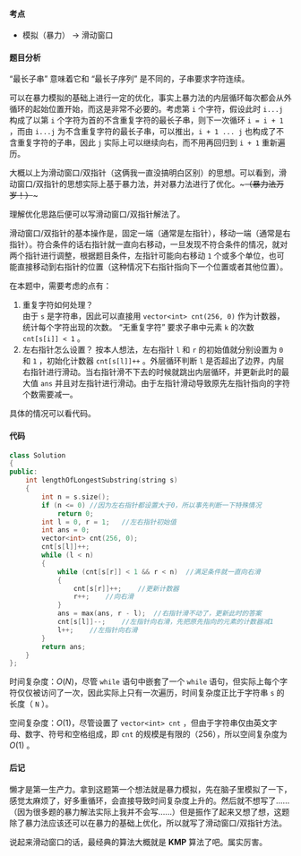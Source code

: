 <!--
 * @Description: 
 * @Author: Hongyang_Yang
 * @Date: 2021-01-07 11:47:11
 * @LastEditors: Hongyang_Yang
 * @LastEditTime: 2021-01-07 12:21:49
-->
#### 考点
- 模拟（暴力） -> 滑动窗口

#### 题目分析
 “最长子串” 意味着它和 “最长子序列” 是不同的，子串要求字符连续。

可以在暴力模拟的基础上进行一定的优化，事实上暴力法的内层循环每次都会从外循环的起始位置开始，而这是非常不必要的。考虑第 `i` 个字符，假设此时 `i...j` 构成了以第 `i` 个字符为首的不含重复字符的最长子串，则下一次循环 `i = i + 1` ，而由 `i...j` 为不含重复字符的最长子串，可以推出，`i + 1 ... j` 也构成了不含重复字符的子串，因此 `j` 实际上可以继续向右，而不用再回归到 `i + 1` 重新遍历。

大概以上为滑动窗口/双指针（这俩我一直没搞明白区别）的思想。可以看到，滑动窗口/双指针的思想实际上基于暴力法，并对暴力法进行了优化。~~~（暴力法万岁！）~~~

理解优化思路后便可以写滑动窗口/双指针解法了。

滑动窗口/双指针的基本操作是，固定一端（通常是左指针），移动一端（通常是右指针）。符合条件的话右指针就一直向右移动，一旦发现不符合条件的情况，就对两个指针进行调整，根据题目条件，左指针可能向右移动 `1` 个或多个单位，也可能直接移动到右指针的位置（这种情况下右指针指向下一个位置或者其他位置）。

在本题中，需要考虑的点有：
1. 重复字符如何处理？   
    由于 `s` 是字符串，因此可以直接用 `vector<int> cnt(256, 0)` 作为计数器，统计每个字符出现的次数。 “无重复字符” 要求子串中元素 `k` 的次数 `cnt[s[i]] < 1` 。
2. 左右指针怎么设置？
    按本人想法，左右指针 `l` 和 `r` 的初始值就分别设置为 `0` 和 `1` ，初始化计数器 `cnt[s[l]]++` 。外层循环判断 `l` 是否超出了边界，内层右指针进行滑动。当右指针滑不下去的时候就跳出内层循环，并更新此时的最大值 `ans` 并且对左指针进行滑动。由于左指针滑动导致原先左指针指向的字符个数需要减一。

具体的情况可以看代码。

#### 代码
```cpp []
class Solution
{
public:
    int lengthOfLongestSubstring(string s)
    {
        int n = s.size();
        if (n <= 0) //因为左右指针都设置大于0，所以事先判断一下特殊情况
            return 0;
        int l = 0, r = 1;   //左右指针初始值
        int ans = 0;
        vector<int> cnt(256, 0);
        cnt[s[l]]++;
        while (l < n)
        {
            while (cnt[s[r]] < 1 && r < n)  //满足条件就一直向右滑
            {
                cnt[s[r]]++;    //更新计数器
                r++;    //向右滑
            }
            ans = max(ans, r - l);  //右指针滑不动了，更新此时的答案
            cnt[s[l]]--;    //左指针向右滑，先把原先指向的元素的计数器减1
            l++;    //左指针向右滑
        }
        return ans;
    }
};
```

时间复杂度：$O(N)$，尽管 `while` 语句中嵌套了一个 `while` 语句，但实际上每个字符仅仅被访问了一次，因此实际上只有一次遍历，时间复杂度正比于字符串 `s` 的长度（ `N` ）。

空间复杂度：$O(1)$，尽管设置了 `vector<int> cnt` ，但由于字符串仅由英文字母、数字、符号和空格组成，即 `cnt` 的规模是有限的（256），所以空间复杂度为 $O(1)$ 。

#### 后记
懒才是第一生产力。拿到这题第一个想法就是暴力模拟，先在脑子里模拟了一下，感觉太麻烦了，好多重循环，会直接导致时间复杂度上升的。然后就不想写了......（因为很多题的暴力解法实际上我并不会写......）但是振作了起来又想了想，这题除了暴力法应该还可以在暴力的基础上优化，所以就写了滑动窗口/双指针方法。

说起来滑动窗口的话，最经典的算法大概就是 **KMP** 算法了吧。属实厉害。